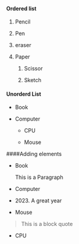 #### Ordered list

1. Pencil

2. Pen

3. eraser

4. Paper
 
    1. Scissor
 
    2. Sketch

#### Unorderd List

- Book

- Computer

   - CPU
   
   - Mouse

####Adding elements

+ Book
 
  This is a Paragraph
 
+ Computer
 
 - 2023\. A great year
 
+ Mouse

 > This is a block quote

+ CPU

